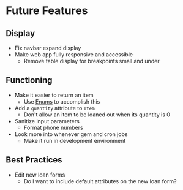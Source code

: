 # Future Features

## Display

- Fix navbar expand display
- Make web app fully responsive and accessible
  - Remove table display for breakpoints small and under

## Functioning

- Make it easier to return an item
  - Use [Enums](https://api.rubyonrails.org/v5.2.3/classes/ActiveRecord/Enum.html) to accomplish this
- Add a `quantity` attribute to `Item`
  - Don't allow an item to be loaned out when its quantity is 0
- Sanitize input parameters
  - Format phone numbers
- Look more into whenever gem and cron jobs
  - Make it run in development environment

## Best Practices

- Edit new loan forms
  - Do I want to include default attributes on the new loan form?
